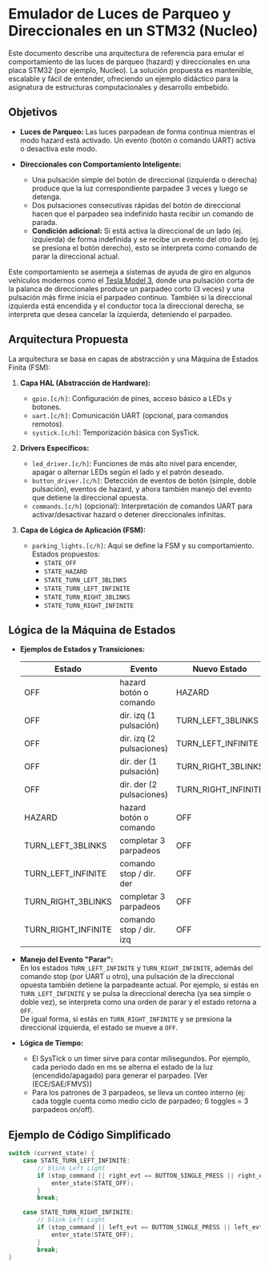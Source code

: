 # Emulador de Luces de Parqueo y Direccionales en un STM32 (Nucleo)

Este documento describe una arquitectura de referencia para emular el comportamiento de las luces de parqueo (hazard) y direccionales en una placa STM32 (por ejemplo, Nucleo). La solución propuesta es mantenible, escalable y fácil de entender, ofreciendo un ejemplo didáctico para la asignatura de estructuras computacionales y desarrollo embebido.

## Objetivos

- **Luces de Parqueo:**
  Las luces parpadean de forma continua mientras el modo hazard está activado. Un evento (botón o comando UART) activa o desactiva este modo.

- **Direccionales con Comportamiento Inteligente:**
  - Una pulsación simple del botón de direccional (izquierda o derecha) produce que la luz correspondiente parpadee 3 veces y luego se detenga.
  - Dos pulsaciones consecutivas rápidas del botón de direccional hacen que el parpadeo sea indefinido hasta recibir un comando de parada.
  - **Condición adicional:** Si está activa la direccional de un lado (ej. izquierda) de forma indefinida y se recibe un evento del otro lado (ej. se presiona el botón derecho), esto se interpreta como comando de parar la direccional actual.

Este comportamiento se asemeja a sistemas de ayuda de giro en algunos vehículos modernos como el [Tesla Model 3](https://www.youtube.com/watch?v=3wZVLvbsBrc), donde una pulsación corta de la palanca de direccionales produce un parpadeo corto (3 veces) y una pulsación más firme inicia el parpadeo continuo. También si la direccional izquierda está encendida y el conductor toca la direccional derecha, se interpreta que desea cancelar la izquierda, deteniendo el parpadeo.

## Arquitectura Propuesta

La arquitectura se basa en capas de abstracción y una Máquina de Estados Finita (FSM):

1. **Capa HAL (Abstracción de Hardware):**  
   - `gpio.[c/h]`: Configuración de pines, acceso básico a LEDs y botones.  
   - `uart.[c/h]`: Comunicación UART (opcional, para comandos remotos).  
   - `systick.[c/h]`: Temporización básica con SysTick.

2. **Drivers Específicos:**  
   - `led_driver.[c/h]`: Funciones de más alto nivel para encender, apagar o alternar LEDs según el lado y el patrón deseado.  
   - `button_driver.[c/h]`: Detección de eventos de botón (simple, doble pulsación), eventos de hazard, y ahora también manejo del evento que detiene la direccional opuesta.  
   - `commands.[c/h]` (opcional): Interpretación de comandos UART para activar/desactivar hazard o detener direccionales infinitas.

3. **Capa de Lógica de Aplicación (FSM):**  
   - `parking_lights.[c/h]`: Aquí se define la FSM y su comportamiento. Estados propuestos:
     - `STATE_OFF`
     - `STATE_HAZARD`
     - `STATE_TURN_LEFT_3BLINKS`
     - `STATE_TURN_LEFT_INFINITE`
     - `STATE_TURN_RIGHT_3BLINKS`
     - `STATE_TURN_RIGHT_INFINITE`

## Lógica de la Máquina de Estados

- **Ejemplos de Estados y Transiciones:**

  | Estado                         | Evento                      | Nuevo Estado              |
  |--------------------------------|-----------------------------|---------------------------|
  | OFF                            | hazard botón o comando      | HAZARD                    |
  | OFF                            | dir. izq (1 pulsación)      | TURN_LEFT_3BLINKS         |
  | OFF                            | dir. izq (2 pulsaciones)    | TURN_LEFT_INFINITE        |
  | OFF                            | dir. der (1 pulsación)      | TURN_RIGHT_3BLINKS        |
  | OFF                            | dir. der (2 pulsaciones)    | TURN_RIGHT_INFINITE       |
  | HAZARD                         | hazard botón o comando      | OFF                       |
  | TURN_LEFT_3BLINKS              | completar 3 parpadeos       | OFF                       |
  | TURN_LEFT_INFINITE             | comando stop / dir. der     | OFF                       |
  | TURN_RIGHT_3BLINKS             | completar 3 parpadeos       | OFF                       |
  | TURN_RIGHT_INFINITE            | comando stop / dir. izq     | OFF                       |

- **Manejo del Evento "Parar":**  
  En los estados `TURN_LEFT_INFINITE` y `TURN_RIGHT_INFINITE`, además del comando stop (por UART u otro), una pulsación de la direccional opuesta también detiene la parpadeante actual. Por ejemplo, si estás en `TURN_LEFT_INFINITE` y se pulsa la direccional derecha (ya sea simple o doble vez), se interpreta como una orden de parar y el estado retorna a `OFF`.  
  De igual forma, si estás en `TURN_RIGHT_INFINITE` y se presiona la direccional izquierda, el estado se mueve a `OFF`.

- **Lógica de Tiempo:**

  * El SysTick o un timer sirve para contar milisegundos. Por ejemplo, cada periodo dado en ms se alterna el estado de la luz (encendido/apagado) para generar el parpadeo. [Ver (ECE/SAE/FMVS)]
  * Para los patrones de 3 parpadeos, se lleva un conteo interno (ej: cada toggle cuenta como medio ciclo de parpadeo; 6 toggles = 3 parpadeos on/off).

## Ejemplo de Código Simplificado

```c
switch (current_state) {
    case STATE_TURN_LEFT_INFINITE:
        // blink Left Light 
        if (stop_command || right_evt == BUTTON_SINGLE_PRESS || right_evt == BUTTON_DOUBLE_PRESS) {
            enter_state(STATE_OFF);
        }
        break;

    case STATE_TURN_RIGHT_INFINITE:
        // blink Left Light
        if (stop_command || left_evt == BUTTON_SINGLE_PRESS || left_evt == BUTTON_DOUBLE_PRESS) {
            enter_state(STATE_OFF);
        }
        break;
}
```
